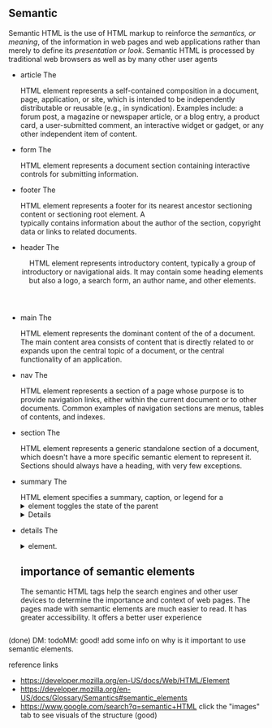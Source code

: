 ## Semantic

Semantic HTML is the use of HTML markup to reinforce the _semantics, or meaning_, of the information in web pages and web applications rather than merely to define its _presentation or look_. Semantic HTML is processed by traditional web browsers as well as by many other user agents

- article
  The <article> HTML element represents a self-contained composition in a document, page, application, or site, which is intended to be independently distributable or reusable (e.g., in syndication). Examples include: a forum post, a magazine or newspaper article, or a blog entry, a product card, a user-submitted comment, an interactive widget or gadget, or any other independent item of content.

- form
  The <form> HTML element represents a document section containing interactive controls for submitting information.

- footer
  The <footer> HTML element represents a footer for its nearest ancestor sectioning content or sectioning root element. A <footer> typically contains information about the author of the section, copyright data or links to related documents.

- header
  The <header> HTML element represents introductory content, typically a group of introductory or navigational aids. It may contain some heading elements but also a logo, a search form, an author name, and other elements.

- main
  The <main> HTML element represents the dominant content of the <body> of a document. The main content area consists of content that is directly related to or expands upon the central topic of a document, or the central functionality of an application.

- nav
  The <nav> HTML element represents a section of a page whose purpose is to provide navigation links, either within the current document or to other documents. Common examples of navigation sections are menus, tables of contents, and indexes.

- section
  The <section> HTML element represents a generic standalone section of a document, which doesn't have a more specific semantic element to represent it. Sections should always have a heading, with very few exceptions.

- summary
  The <summary> HTML element specifies a summary, caption, or legend for a <details> element's disclosure box. Clicking the <summary> element toggles the state of the parent <details> element open and closed.

- details
  The <details> HTML element creates a disclosure widget in which information is visible only when the widget is toggled into an "open" state. A summary or label must be provided using the <summary> element.

  ## importance of semantic elements

  The semantic HTML tags help the search engines and other user devices to determine the importance and context of web pages. The pages made with semantic elements are much easier to read. It has greater accessibility. It offers a better user experience

(done) DM: todoMM: good! add some info on why is it important to use semantic elements.

reference links

- https://developer.mozilla.org/en-US/docs/Web/HTML/Element
- https://developer.mozilla.org/en-US/docs/Glossary/Semantics#semantic_elements
- https://www.google.com/search?q=semantic+HTML click the "images" tab to see visuals of the structure (good)

